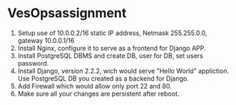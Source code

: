 # VesOpsassignment
1. Setup use of 10.0.0.2/16 static IP address, Netmask 255.255.0.0, gateway 10.0.0.1/16
2. Install Nginx, configure it to serve as a frontend for Django APP.
3. Install PostgreSQL DBMS and create DB, user for DB, set users password.
4. Install Django, version 2.2.2, wich would serve "Hello World" appliction. Use PostgreSQL DB you created as a backend for Django.
5. Add Firewall which would allow only port 22 and 80.
6. Make sure all your changes are persistent after reboot.
